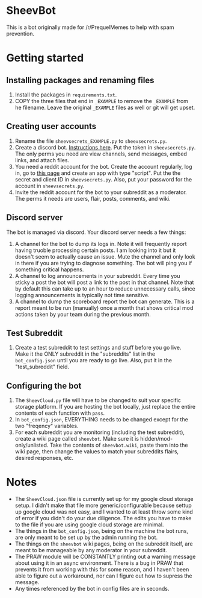 # SheevBot

This is a bot originally made for /r/PrequelMemes to help with spam prevention.

# Getting started


## Installing packages and renaming files
1. Install the packages in `requirements.txt`.
2. COPY the three files that end in `_EXAMPLE` to remove the `_EXAMPLE` from he filename. Leave the original `_EXAMPLE` files as well or git will get upset.

## Creating user accounts
1. Rename the file `sheevsecrets_EXAMPLE.py` to `sheevsecrets.py`.
2. Create a discord bot. [Instructions here](https://discordpy.readthedocs.io/en/stable/discord.html). Put the token in `sheevsecrets.py`. The only perms you need are view channels, send messages, embed links, and attach files.
3. You need a reddit account for the bot. Create the account regularly, log in, go to [this page](https://www.reddit.com/prefs/apps/) and create an app with type "script". Put the the secret and client ID in `sheevsecrets.py`. Also, put your password for the account in `sheevsecrets.py`.
4. Invite the reddit account for the bot to your subreddit as a moderator. The perms it needs are users, flair, posts, comments, and wiki. 

## Discord server
The bot is managed via discord. Your discord server needs a few things:
1. A channel for the bot to dump its logs in. Note it will frequently report having truoble processing certain posts. I am looking into it but it doesn't seem to actually cause an issue. Mute the channel and only look in there if you are trying to diagnose something. The bot will ping you if something critical happens.
2. A channel to log announcements in your subreddit. Every time you sticky a post the bot will post a link to the post in that channel. Note that by default this can take up to an hour to reduce unnecessary calls, since logging announcements is typically not time sensitive.
3. A channel to dump the scoreboard report the bot can generate. This is a report meant to be run (manually) once a month that shows critical mod actions taken by your team during the previous month.

## Test Subreddit
1. Create a test subreddit to test settings and stuff before you go live. Make it the ONLY subreddit in the "subreddits" list in the `bot_config.json` until you are ready to go live. Also, put it in the "test_subreddit" field.

## Configuring the bot
1. The `SheevCloud.py` file will have to be changed to suit your specific storage platform. If you are hosting the bot locally, just replace the entire contents of each function with `pass`.
2. In `bot_config.json`, EVERYTHING needs to be changed except for the two "freqency" variables.
3. For each subreddit you are monitoring (including the test subreddit), create a wiki page called `sheevbot`. Make sure it is hidden/mod-only/unlisted. Take the contents of `sheevbot.wiki`, paste them into the wiki page, then change the values to match your subreddits flairs, desired responses, etc.

# Notes 

* The `SheevCloud.json` file is currently set up for my google cloud storage setup. I didn't make that file more generic/configurable because settup up google cloud was not easy, and I wanted to at least throw some kind of error if you didn't do your due diligence. The edits you have to make to the file if you are using google cloud storage are minimal.
* The things in the `bot_config.json`, being on the machine the bot runs, are only meant to be set up by the admin running the bot.
* The things on the `sheevbot` wiki pages, being on the subreddit itself, are meant to be manageable by any moderator in your subreddit.
* The PRAW module will be CONSTANTLY printing out a warning message about using it in an async environment. There is a bug in PRAW that prevents it from working with this for some reason, and I haven't been able to figure out a workaround, nor can I figure out how to supress the message.
* Any times referenced by the bot in config files are in seconds.